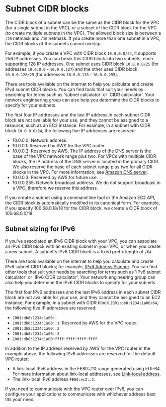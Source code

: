 # Subnet CIDR blocks<a name="subnet-sizing"></a>

The CIDR block of a subnet can be the same as the CIDR block for the VPC \(for a single subnet in the VPC\), or a subset of the CIDR block for the VPC \(to create multiple subnets in the VPC\)\. The allowed block size is between a `/28` netmask and `/16` netmask\. If you create more than one subnet in a VPC, the CIDR blocks of the subnets cannot overlap\. 

For example, if you create a VPC with CIDR block `10.0.0.0/24`, it supports 256 IP addresses\. You can break this CIDR block into two subnets, each supporting 128 IP addresses\. One subnet uses CIDR block `10.0.0.0/25` \(for addresses `10.0.0.0` \- `10.0.0.127`\) and the other uses CIDR block `10.0.0.128/25` \(for addresses `10.0.0.128` \- `10.0.0.255`\)\.

There are tools available on the internet to help you calculate and create IPv4 subnet CIDR blocks\. You can find tools that suit your needs by searching for terms such as 'subnet calculator' or 'CIDR calculator'\. Your network engineering group can also help you determine the CIDR blocks to specify for your subnets\.

The first four IP addresses and the last IP address in each subnet CIDR block are not available for your use, and they cannot be assigned to a resource, such as an EC2 instance\. For example, in a subnet with CIDR block `10.0.0.0/24`, the following five IP addresses are reserved: 
+ 10\.0\.0\.0: Network address\.
+ 10\.0\.0\.1: Reserved by AWS for the VPC router\.
+ 10\.0\.0\.2: Reserved by AWS\. The IP address of the DNS server is the base of the VPC network range plus two\. For VPCs with multiple CIDR blocks, the IP address of the DNS server is located in the primary CIDR\. We also reserve the base of each subnet range plus two for all CIDR blocks in the VPC\. For more information, see [Amazon DNS server](vpc-dns.md#AmazonDNS)\.
+ 10\.0\.0\.3: Reserved by AWS for future use\.
+ 10\.0\.0\.255: Network broadcast address\. We do not support broadcast in a VPC, therefore we reserve this address\.

If you create a subnet using a command line tool or the Amazon EC2 API, the CIDR block is automatically modified to its canonical form\. For example, if you specify 100\.68\.0\.18/18 for the CIDR block, we create a CIDR block of 100\.68\.0\.0/18\.

## Subnet sizing for IPv6<a name="subnet-sizing-ipv6"></a>

If you've associated an IPv6 CIDR block with your VPC, you can associate an IPv6 CIDR block with an existing subnet in your VPC, or when you create a new subnet\. A subnet's IPv6 CIDR block is a fixed prefix length of `/64`\.

There are tools available on the internet to help you calculate and create IPv6 subnet CIDR blocks; for example, [IPv6 Address Planner](https://network00.com/NetworkTools/IPv6VisualSubnetCalculatorCreator)\. You can find other tools that suit your needs by searching for terms such as 'IPv6 subnet calculator' or 'IPv6 CIDR calculator'\. Your network engineering group can also help you determine the IPv6 CIDR blocks to specify for your subnets\.

The first four IPv6 addresses and the last IPv6 address in each subnet CIDR block are not available for your use, and they cannot be assigned to an EC2 instance\. For example, in a subnet with CIDR block `2001:db8:1234:1a00/64`, the following five IP addresses are reserved:
+ `2001:db8:1234:1a00::`
+ `2001:db8:1234:1a00::1`: Reserved by AWS for the VPC router\.
+ `2001:db8:1234:1a00::2`
+ `2001:db8:1234:1a00::3`
+ `2001:db8:1234:1a00:ffff:ffff:ffff:ffff`

In addition to the IP address reserved by AWS for the VPC router in the example above, the following IPv6 addresses are reserved for the default VPC router:
+ A link\-local IPv6 address in the FE80::/10 range generated using EUI\-64\. For more information about link\-local addresses, see [Link\-local address](https://en.wikipedia.org/wiki/Link-local_address)\.
+ The link\-local IPv6 address `FE80:ec2::1`\.

If you need to communicate with the VPC router over IPv6, you can configure your applications to communicate with whichever address best fits your need\.